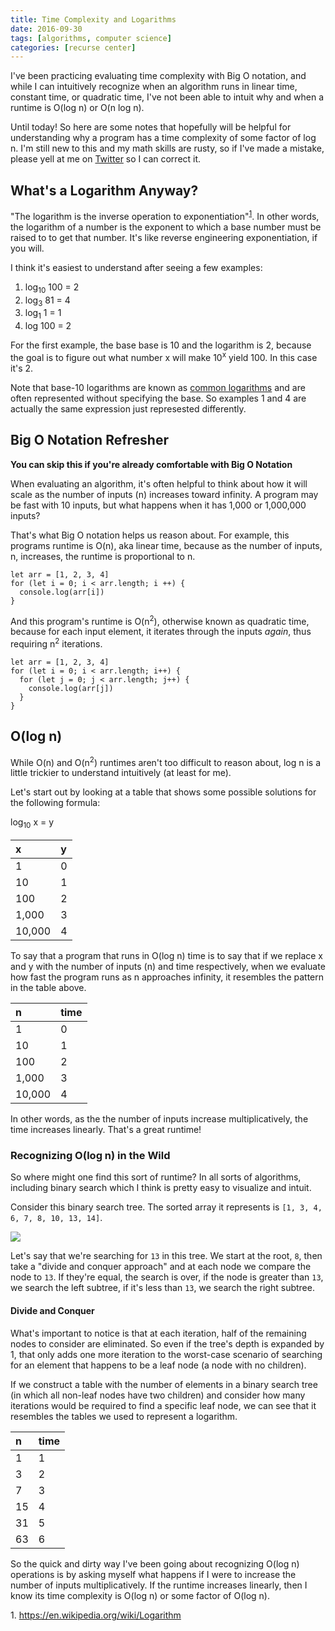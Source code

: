 ```yaml
---
title: Time Complexity and Logarithms
date: 2016-09-30
tags: [algorithms, computer science]
categories: [recurse center]
---
```


I've been practicing evaluating time complexity with Big O notation,
and while I can intuitively recognize when an algorithm runs in linear
time, constant time, or quadratic time, I've not been able to intuit
why and when a runtime is O(log n) or O(n log n).

Until today! So here are some notes that hopefully will be helpful for
understanding why a program has a time complexity of some factor of log n. I'm
still new to this and my math skills are rusty, so if I've made a
mistake, please yell at me on
[Twitter](https://twitter.com/taravancil) so I can correct it.

## What's a Logarithm Anyway?

"The logarithm is the inverse operation to
exponentiation"<sup>[1](#footnote1)</sup>. In other words, the
logarithm of a number is the exponent to which a base number must be
raised to to get that number. It's like reverse engineering
exponentiation, if you will.

I think it's easiest to understand after seeing a few examples:

1. log<sub>10</sub> 100 = 2
2. log<sub>3</sub> 81 = 4
3. log<sub>1</sub> 1 = 1
4. log 100 = 2

For the first example, the base base is 10 and the logarithm is 2, because
the goal is to figure out what number x will make 10<sup>x</sup> yield
100. In this case it's 2.

Note that base-10 logarithms are known as [common
logarithms](https://en.wikipedia.org/wiki/Common_logarithm)
and are often represented without specifying the base. So
examples 1 and 4 are actually the same expression just represested differently.

## Big O Notation Refresher

**You can skip this if you're already comfortable with Big O Notation**

When evaluating an algorithm, it's often helpful to think about how it
will scale as the number of inputs (n) increases toward infinity. A
program may be fast with 10 inputs, but what happens when it has 1,000
or 1,000,000 inputs?

That's what Big O notation helps us reason about. For example, this
programs runtime is O(n), aka linear time, because as the number of inputs, n,
increases, the runtime is proportional to n.

```
let arr = [1, 2, 3, 4]
for (let i = 0; i < arr.length; i ++) {
  console.log(arr[i])
}
```

And this program's runtime is O(n<sup>2</sup>), otherwise known as
quadratic time, because for each input element, it iterates through
the inputs *again*, thus requiring n<sup>2</sup> iterations.

```
let arr = [1, 2, 3, 4]
for (let i = 0; i < arr.length; i++) {
  for (let j = 0; j < arr.length; j++) {
    console.log(arr[j])
  }
}
```

## O(log n)

While O(n) and O(n<sup>2</sup>) runtimes aren't too difficult to reason
about, log n is a little trickier to understand intuitively (at least
for me).

Let's start out by looking at a table that shows some possible solutions for the
following formula:

log<sub>10</sub> x = y

| x       | y    |
| :----   | :--- |
| 1       | 0    |
| 10      | 1    |
| 100     | 2    |
| 1,000   | 3    |
| 10,000  | 4    |

To say that a program that runs in O(log n) time is to say that if we
replace x and y with the number of inputs (n) and time respectively, when we
evaluate how fast the program runs as n approaches infinity, it
resembles the pattern in the table above.

| n | time |
| :--- | :--- |
| 1  | 0 |
| 10 | 1 |
| 100 | 2 |
| 1,000 | 3 |
| 10,000 | 4 |

In other words, as the the number of inputs increase multiplicatively,
the time increases linearly. That's a great runtime!

### Recognizing O(log n) in the Wild

So where might one find this sort of runtime? In all sorts of
algorithms, including binary search which I think is pretty easy to
visualize and intuit.

Consider this binary search tree. The sorted array it represents is
`[1, 3, 4, 6, 7, 8, 10, 13, 14]`.

<img src="/images/binary-tree.png" />

Let's say that we're searching for `13` in this tree. We start at the
root, `8`, then take a "divide and conquer approach" and at each node
we compare the node to `13`. If they're equal, the search is over, if
the node is greater than `13`, we search the left subtree, if it's
less than `13`, we search the right subtree.

#### Divide and Conquer

What's important to notice is that at each iteration, half of the
remaining nodes to consider are eliminated. So even if the tree's
depth is expanded by 1, that only adds one more iteration to the
worst-case scenario of searching for an element that happens to be a
leaf node (a node with no children).

If we construct a table with the number of elements in a binary search
tree (in which all non-leaf nodes have two children) and consider how
many iterations would be required to find a specific leaf node, we can
see that it resembles the tables we used to represent a logarithm.

| n | time |
|:--- | :--- |
| 1 | 1 |
| 3 | 2 |
| 7 | 3 |
| 15 | 4 |
| 31 | 5 |
| 63 | 6 |

So the quick and dirty way I've been going about recognizing O(log n)
operations is by asking myself what happens if I were to increase the
number of inputs multiplicatively. If the runtime increases
linearly, then I know its time complexity is O(log n) or some factor
of O(log n).

<a name="footnote1">1. https://en.wikipedia.org/wiki/Logarithm</a>
